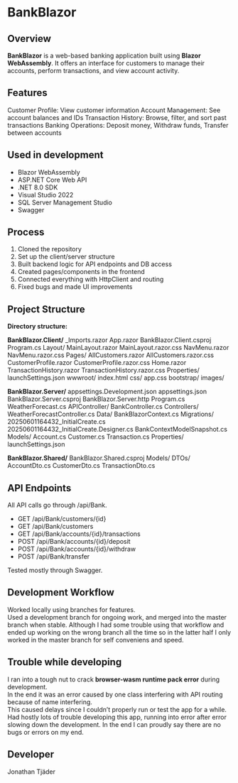 # BankBlazor

## Overview  
**BankBlazor** is a web-based banking application built using **Blazor WebAssembly**. It offers an interface for customers to manage their accounts, perform transactions, and view account activity.

## Features
Customer Profile: View customer information
Account Management: See account balances and IDs
Transaction History: Browse, filter, and sort past transactions
Banking Operations: Deposit money, Withdraw funds, Transfer between accounts  

## Used in development  
- Blazor WebAssembly  
- ASP.NET Core Web API  
- .NET 8.0 SDK  
- Visual Studio 2022  
- SQL Server Management Studio  
- Swagger

## Process  
1. Cloned the repository  
2. Set up the client/server structure  
3. Built backend logic for API endpoints and DB access  
4. Created pages/components in the frontend  
5. Connected everything with HttpClient and routing
6. Fixed bugs and made UI improvements

## Project Structure  
**Directory structure:**

**BankBlazor.Client/**
_Imports.razor
App.razor
BankBlazor.Client.csproj
Program.cs
Layout/
   MainLayout.razor
   MainLayout.razor.css
   NavMenu.razor
   NavMenu.razor.css
Pages/
   AllCustomers.razor
      AllCustomers.razor.css
   CustomerProfile.razor
      CustomerProfile.razor.css
   Home.razor
   TransactionHistory.razor
   TransactionHistory.razor.css
Properties/
   launchSettings.json
wwwroot/
   index.html
      css/
         app.css
         bootstrap/
      images/
      
**BankBlazor.Server/**
appsettings.Development.json
appsettings.json
BankBlazor.Server.csproj
BankBlazor.Server.http
Program.cs
WeatherForecast.cs
APIController/
   BankController.cs
Controllers/
   WeatherForecastController.cs
Data/
   BankBlazorContext.cs
Migrations/
   20250601164432_InitialCreate.cs
   20250601164432_InitialCreate.Designer.cs
   BankContextModelSnapshot.cs
Models/
   Account.cs
   Customer.cs
   Transaction.cs
Properties/
   launchSettings.json
   
**BankBlazor.Shared/**
BankBlazor.Shared.csproj
Models/
   DTOs/
      AccountDto.cs
      CustomerDto.cs
      TransactionDto.cs

## API Endpoints  
All API calls go through /api/Bank.  
- GET /api/Bank/customers/{id}
- GET /api/Bank/customers
- GET /api/Bank/accounts/{id}/transactions
- POST /api/Bank/accounts/{id}/deposit
- POST /api/Bank/accounts/{id}/withdraw
- POST /api/Bank/transfer

Tested mostly through Swagger.

## Development Workflow  
Worked locally using branches for features.  
Used a development branch for ongoing work, and merged into the master branch when stable.
Although I had some trouble using that workflow and ended up working on the wrong branch all the time so in the latter half I only worked in the master branch for self conveniens and speed.

## Trouble while developing  
I ran into a tough nut to crack **browser-wasm runtime pack error** during development.  
In the end it was an error caused by one class interfering with API routing because of name interfering.  
This caused delays since I couldn’t properly run or test the app for a while.
Had hostly lots of trouble developing this app, running into error after error slowing down the development.
In the end I can proudly say there are no bugs or errors on my end.

## Developer  
Jonathan Tjäder
